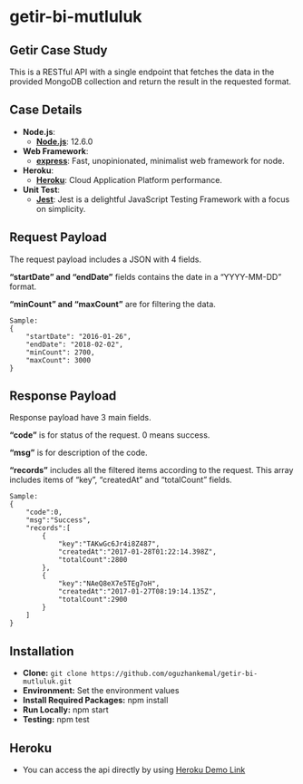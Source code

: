 # getir-bi-mutluluk
## Getir Case Study

This is a RESTful API with a single endpoint that fetches the data in the provided MongoDB collection and return the result in the requested format.

## Case Details
- **Node.js**:
  - **[Node.js](https://nodejs.org/en/)**: 12.6.0 
- **Web Framework**:
  - **[express](https://www.npmjs.com/package/express)**: Fast, unopinionated, minimalist web framework for node.
- **Heroku**:
  - **[Heroku](https://www.heroku.com/)**: Cloud Application Platform performance.
- **Unit Test**:
  - **[Jest](https://jestjs.io/)**: Jest is a delightful JavaScript Testing Framework with a focus on simplicity.


## Request Payload
The request payload includes a JSON with 4 fields.

**“startDate” and “endDate”** fields contains the date in a “YYYY-MM-DD” format.

**“minCount” and “maxCount”** are for filtering the data.
```
Sample:
{
    "startDate": "2016-01-26",
    "endDate": "2018-02-02",
    "minCount": 2700,
    "maxCount": 3000
}
```
## Response Payload
Response payload have 3 main fields.

**“code”** is for status of the request. 0 means success.

**“msg”** is for description of the code.

**“records”** includes all the filtered items according to the request. This array includes items of “key”, “createdAt” and “totalCount” fields.

```
Sample:
{
    "code":0,
    "msg":"Success",
    "records":[
        {
            "key":"TAKwGc6Jr4i8Z487",
            "createdAt":"2017-01-28T01:22:14.398Z",
            "totalCount":2800
        },
        {
            "key":"NAeQ8eX7e5TEg7oH",
            "createdAt":"2017-01-27T08:19:14.135Z",
            "totalCount":2900
        }
    ]
}
```

## Installation
- **Clone:** 
``` git clone https://github.com/oguzhankemal/getir-bi-mutluluk.git ```
- **Environment:** Set the environment values
- **Install Required Packages:** npm install
- **Run Locally:** npm start
- **Testing:** npm test

## Heroku
- You can access the api directly by using [Heroku Demo Link](https://getir-bi-mutluluk.herokuapp.com/api/getRecords/)
